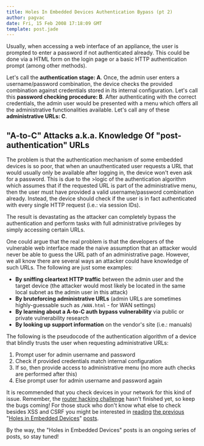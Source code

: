 ```yaml
---
title: Holes In Embedded Devices Authentication Bypass (pt 2)
author: pagvac
date: Fri, 15 Feb 2008 17:18:09 GMT
template: post.jade
---
```


Usually, when accessing a web interface of an appliance, the user is prompted to enter a password if not authenticated already. This could be done via a HTML form on the login page or a basic HTTP authentication prompt (among other methods).

Let's call the **authentication stage: A**. Once, the admin user enters a username/password combination, the device checks the provided combination against credentials stored in its internal configuration. Let's call this **password checking procedure: B**. After authenticating with the correct credentials, the admin user would be presented with a menu which offers all the administrative functionalities available. Let's call any of these **administrative URLs: C**.

## "A-to-C" Attacks a.k.a. Knowledge Of "post-authentication" URLs

The problem is that the authentication mechanism of some embedded devices is so poor, that when an unauthenticated user requests a URL that would usually only be available after logging in, the device won't even ask for a password. This is due to the >logic of the authentication algorithm which assumes that if the requested URL is part of the administrative menu, then the user must have provided a valid username/password combination already. Instead, the device should check if the user is in fact authenticated with every single HTTP request (i.e.: via session IDs).

The result is devastating as the attacker can completely bypass the authentication and perform tasks with full administrative privileges by simply accessing certain URLs.

One could argue that the real problem is that the developers of the vulnerable web interface made the naive assumption that an attacker would never be able to guess the URL path of an administrative page. However, we all know there are several ways an attacker could have knowledge of such URLs. The following are just some examples:

* **By sniffing cleartext HTTP traffic** between the admin user and the target device (the attacker would most likely be located in the same local subnet as the admin user in this attack)
* **By bruteforcing administrative URLs** (admin URLs are sometimes highly-guessable such as `/WAN.html` - for WAN settings)
* **By learning about a A-to-C auth bypass vulnerability** via public or private vulnerability research
* **By looking up support information** on the vendor's site (i.e.: manuals)

The following is the pseudocode of the authentication algorithm of a device that blindly trusts the user when requesting administrative URLs:

1. Prompt user for admin username and password
2. Check if provided credentials match internal configuration
3. If so, then provide access to administrative menu (no more auth checks are performed after this)
4. Else prompt user for admin username and password again

It is recommended that you check devices in your network for this kind of issue. Remember, the [router hacking challenge](/blog/router-hacking-challenge) hasn't finished yet, so keep the bugs coming! For those stuck who don't know what else to check besides XSS and CSRF you might be interested in [reading](/blog/holes-in-embedded-devices-authentication-bypass-pt-1)  [the previous](/blog/holes-in-embedded-devices-ip-based-session-management) "[Holes in Embedded Devices](/blog/holes-in-embedded-devices-binary-state-session-management)" [posts](/blog/holes-in-embedded-devices-desynchronized-service-acting-as-backdoor).

By the way, the "Holes in Embedded Devices" posts is an ongoing series of posts, so stay tuned!

